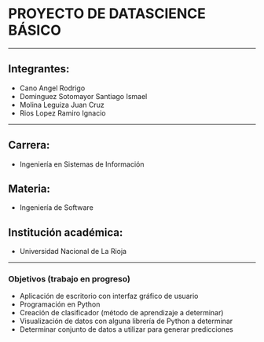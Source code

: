 # PROYECTO DE DATASCIENCE BÁSICO
---
## Integrantes:
- Cano Angel Rodrigo
- Dominguez Sotomayor Santiago Ismael
- Molina Leguiza Juan Cruz
- Rios Lopez Ramiro Ignacio
---
## Carrera:
- Ingeniería en Sistemas de Información
## Materia:
- Ingeniería de Software
## Institución académica:
- Universidad Nacional de La Rioja
---
### Objetivos (trabajo en progreso)
- Aplicación de escritorio con interfaz gráfico de usuario
- Programación en Python
- Creación de clasificador (método de aprendizaje a determinar)
- Visualización de datos con alguna librería de Python a determinar
- Determinar conjunto de datos a utilizar para generar predicciones

